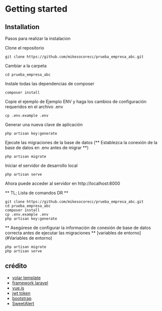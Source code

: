 
# Getting started

## Installation

Pasos para realizar la instalacion

Clone el repositorio

    git clone https://github.com/mikesocorecc/prueba_empresa_abc.git

Cambiar a la carpeta

    cd prueba_empresa_abc

Instale todas las dependencias de composer

    composer install

Copie el ejemplo de Ejemplo ENV y haga los cambios de configuración requeridos en el archivo .env

    cp .env.example .env

Generar una nueva clave de aplicación

    php artisan key:generate

Ejecute las migraciones de la base de datos (** Establezca la conexión de la base de datos en .env antes de migrar **)

    php artisan migrate

Iniciar el servidor de desarrollo local

    php artisan serve

Ahora puede acceder al servidor en http://localhost:8000

** TL; Lista de comandos DR **

    git clone https://github.com/mikesocorecc/prueba_empresa_abc.git
    cd prueba_empresa_abc
    composer install
    cp .env.example .env
    php artisan key:generate
    
** Asegúrese de configurar la información de conexión de base de datos correcta antes de ejecutar las migraciones ** [variables de entorno](#Variables de entorno)

    php artisan migrate
    php artisan serve

## crédito
- [volar template](https://getstisla.com/)
- [framework laravel](https://laravel.com/)
- [vue.js](https://vuejs.org/v2/guide/)
- [jwt token](https://jwt.io/)
- [bootstrap](https://getbootstrap.com/docs/4.6/getting-started/introduction/)
- [SweetAlert](https://sweetalert2.github.io/)


